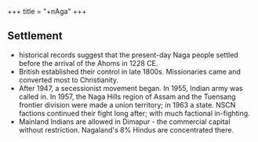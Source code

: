 +++
title = "+nAga"
+++

## Settlement
- historical records suggest that the present-day Naga people settled before the arrival of the Ahoms in 1228 CE.
- British established their control in late 1800s.  Missionaries came and converted most to Christianity.
- After 1947, a secessionist movement began. In 1955, Indian army was called in. In 1957, the Naga Hills region of Assam and the Tuensang frontier division were made a union territory; in 1963 a state. NSCN factions continued their fight long after; with much factional in-fighting.
- Mainland Indians are allowed in Dimapur - the commercial capital without restriction. Nagaland's 8% Hindus are concentrated there.